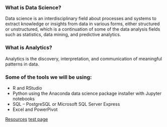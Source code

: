 ### What is Data Science?
Data science is an interdisciplinary field about processes and systems to extract knowledge or insights from data in various forms, either structured or unstructured, which is a continuation of some of the data analysis fields such as statistics, data mining, and predictive analytics.

### What is Analytics?
Analytics is the discovery, interpretation, and communication of meaningful patterns in data.

### Some of the tools we will be using:
* R and RStudio 
* Python using the Anaconda data science package installer with Jupyter notebooks
* SQL – PostgreSQL or Microsoft SQL Server Express
* Excel and PowerPivot

[Resources](https://github.com/budatascienceandanalytics/resources/wiki)
[test page](https://github.com/budatascienceandanalytics/page)
